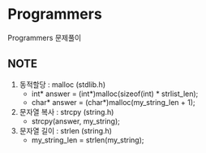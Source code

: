 # Programmers
Programmers 문제풀이

## NOTE
1. 동적할당 : malloc (stdlib.h)
    - int* answer = (int*)malloc(sizeof(int) * strlist_len);
    - char* answer = (char*)malloc(my_string_len + 1);
2. 문자열 복사 : strcpy (string.h)
    - strcpy(answer, my_string);
3. 문자열 길이 : strlen (string.h)
    - my_string_len = strlen(my_string);
